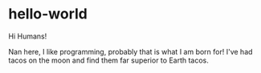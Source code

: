 # hello-world

Hi Humans!

Nan here, I like programming, probably that is what I am born for! 
I've had tacos on the moon and find them far superior to Earth tacos.
